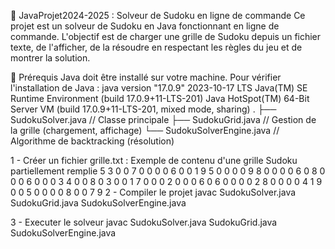 🧩 JavaProjet2024-2025 : Solveur de Sudoku en ligne de commande
Ce projet est un solveur de Sudoku en Java fonctionnant en ligne de commande.
L'objectif est de charger une grille de Sudoku depuis un fichier texte, de l'afficher, de la résoudre en respectant les règles du jeu et de montrer la solution.


📌 Prérequis
Java doit être installé sur votre machine.
Pour vérifier l'installation de Java :
java version "17.0.9" 2023-10-17 LTS
Java(TM) SE Runtime Environment (build 17.0.9+11-LTS-201)
Java HotSpot(TM) 64-Bit Server VM (build 17.0.9+11-LTS-201, mixed mode, sharing)
.
├── SudokuSolver.java         // Classe principale
├── SudokuGrid.java           // Gestion de la grille (chargement, affichage)
└── SudokuSolverEngine.java   // Algorithme de backtracking (résolution)

1 - Créer un fichier grille.txt :
Exemple de contenu d'une grille Sudoku partiellement remplie 
5 3 0 0 7 0 0 0 0
6 0 0 1 9 5 0 0 0
0 9 8 0 0 0 0 6 0
8 0 0 0 6 0 0 0 3
4 0 0 8 0 3 0 0 1
7 0 0 0 2 0 0 0 6
0 6 0 0 0 0 2 8 0
0 0 0 4 1 9 0 0 5
0 0 0 0 8 0 0 7 9
2 - Compiler le projet
javac SudokuSolver.java SudokuGrid.java SudokuSolverEngine.java

3 - Executer le solveur
javac SudokuSolver.java SudokuGrid.java SudokuSolverEngine.java

